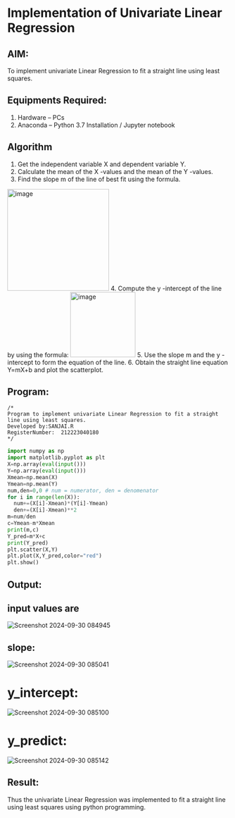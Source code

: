 # Implementation of Univariate Linear Regression
## AIM:
To implement univariate Linear Regression to fit a straight line using least squares.

## Equipments Required:
1. Hardware – PCs
2. Anaconda – Python 3.7 Installation / Jupyter notebook

## Algorithm
1. Get the independent variable X and dependent variable Y.
2. Calculate the mean of the X -values and the mean of the Y -values.
3. Find the slope m of the line of best fit using the formula. 
<img width="231" alt="image" src="https://user-images.githubusercontent.com/93026020/192078527-b3b5ee3e-992f-46c4-865b-3b7ce4ac54ad.png">
4. Compute the y -intercept of the line by using the formula:
<img width="148" alt="image" src="https://user-images.githubusercontent.com/93026020/192078545-79d70b90-7e9d-4b85-9f8b-9d7548a4c5a4.png">
5. Use the slope m and the y -intercept to form the equation of the line.
6. Obtain the straight line equation Y=mX+b and plot the scatterplot.

## Program:
```
/*
Program to implement univariate Linear Regression to fit a straight line using least squares.
Developed by:SANJAI.R
RegisterNumber:  212223040180
*/
```
```py
import numpy as np
import matplotlib.pyplot as plt
X=np.array(eval(input()))
Y=np.array(eval(input()))
Xmean=np.mean(X)
Ymean=np.mean(Y)
num,den=0,0 # num = numerator, den = denomenator
for i in range(len(X)):
  num+=(X[i]-Xmean)*(Y[i]-Ymean)
  den+=(X[i]-Xmean)**2
m=num/den
c=Ymean-m*Xmean
print(m,c)
Y_pred=m*X+c
print(Y_pred)
plt.scatter(X,Y)
plt.plot(X,Y_pred,color="red")
plt.show()
```
## Output:
## input values are 
![Screenshot 2024-09-30 084945](https://github.com/user-attachments/assets/2adca4a3-d4cf-4482-9a4a-dabd24613094)
## slope:
![Screenshot 2024-09-30 085041](https://github.com/user-attachments/assets/95b3bb97-2d40-4604-aaa0-7244b20680aa)
# y_intercept:
![Screenshot 2024-09-30 085100](https://github.com/user-attachments/assets/8d681ac2-6053-43ea-9d7a-8177f2f8583c)
# y_predict:
![Screenshot 2024-09-30 085142](https://github.com/user-attachments/assets/9773ddb4-3313-4f86-9f51-e91db335572d)


## Result:
Thus the univariate Linear Regression was implemented to fit a straight line using least squares using python programming.
